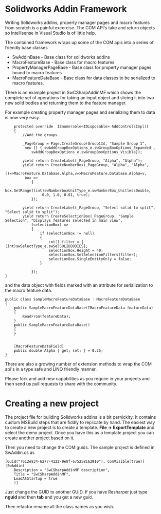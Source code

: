 Solidworks Addin Framework
==========================

Writing Solidworks addins, property manager pages and macro features from scratch is a painful
excercise. The COM API's take and return objects so intellisense in Visual Studio is of little help.

The contained framework wraps up some of the COM apis into a series of friendly base classes


* SwAddinBase			- Base class for solidworks addins
* MacroFeatureBase		- Base class for macro features
* PropertyManagerPageBase	- Base class for property manager pages bound to macro features
* MacroFeatureDataBase		- Base class for data classes to be serialized to macro features.

There is an example project in SwCSharpAddinMF which shows the complete
set of operations for taking an input object and slicing it into two
new solid bodies and returning them to the feature manager.

For example creating property manager pages and serializing them to data is now
very easy.

        protected override  IEnumerable<IDisposable> AddControlsImpl()
        {
            //Add the groups

            _PageGroup = Page.CreateGroup(Group1Id, "Sample Group 1",
			 new [] { swAddGroupBoxOptions_e.swGroupBoxOptions_Expanded ,
                swAddGroupBoxOptions_e.swGroupBoxOptions_Visible});

            yield return CreateLabel(_PageGroup, "Alpha", "Alpha");
            yield return CreateNumberBox(_PageGroup, "Alpha", "Alpha",
			 ()=>MacroFeature.Database.Alpha,v=>MacroFeature.Database.Alpha=v,
			 box =>
			    {
				box.SetRange((int)swNumberboxUnitType_e.swNumberBox_UnitlessDouble,
					 0.0, 1.0, 0.01, true);
			    });

            yield return CreateLabel(_PageGroup, "Select solid to split", "Select solid to split");
            yield return CreateSelectionBox(_PageGroup, "Sample Selection", "Displays features selected in main view",
                (selectionBox) =>
                {
                    if (selectionBox != null)
                    {
                        int[] filter = { (int)swSelectType_e.swSelSOLIDBODIES};
                        selectionBox.Height = 40;
                        selectionBox.SetSelectionFilters(filter);
                        selectionBox.SingleEntityOnly = false;
                    }

                });
	}

and the data object with fields marked with an attribute for serialization to the macro feature data.


    public class SampleMacroFeatureDataBase : MacroFeatureDataBase
    {
        public SampleMacroFeatureDataBase(IMacroFeatureData featureData)
        {
            ReadFrom(featureData);
        }
        public SampleMacroFeatureDataBase()
        {
        }


        [MacroFeatureDataField]
        public double Alpha { get; set; } = 0.25;
    }



There are also a growing number of extension methods to wrap the COM api's in
a type safe and LINQ friendly manner.

Please fork and add new capabilities as you require in your projects and
then send us pull requests to share with the community.


Creating a new project
======================

The project file for building Solidworks addins is a bit pernickity. It contains custom MSBuild steps that are fiddly to replicate by hand. The easiest way to create a new project is to create a template. __File -> ExportTemplate__ and select the demo project. Once you have this as a template project you can create another project based on it.

Then you need to change the COM guids. The sample project is defined in SwAddin.cs as 

    [Guid("7612e834-6277-4122-9e8f-675258162910"), ComVisible(true)]
    [SwAddin(
        Description = "SwCSharpAddinMF description",
        Title = "SwCSharpAddinMF",
        LoadAtStartup = true
        )]

Just change the GUID to another GUID. If you have Resharper just type __nguid__ and then __tab__ and you get a new guid.

Then refactor rename all the class names as you wish.



